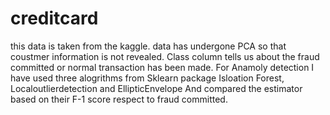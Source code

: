# creditcard

this data is taken from the kaggle. data has undergone PCA so that coustmer information is not revealed. Class column tells us about the fraud committed or normal transaction has been made.
For Anamoly detection I have used three alogrithms from Sklearn package Isloation Forest, Localoutlierdetection and EllipticEnvelope
And compared the estimator based on their F-1 score respect to fraud committed.
